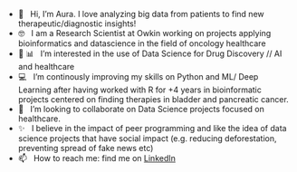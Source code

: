 - 👋  &nbsp; Hi, I’m Aura. I love analyzing big data from patients to find new therapeutic/diagnostic insights!
- 🤓  &nbsp; I am a Research Scientist at Owkin working on projects applying bioinformatics and datascience in the field of oncology healthcare 
- 💊 📊  &nbsp; I’m interested in the use of Data Science for Drug Discovery // AI and healthcare 
- 💻   &nbsp; I’m continously improving my skills on Python and ML/ Deep Learning  after having worked with R for +4 years in bioinformatic projects centered on finding therapies in bladder and pancreatic cancer.
- 💞️  &nbsp; I’m looking to collaborate on Data Science projects focused on healthcare.
- ✨  &nbsp; I believe in the impact of peer programming and like the idea of data science projects that have social impact (e.g. reducing deforestation, preventing spread of fake news etc)
- 📫  &nbsp; How to reach me: find me on [LinkedIn](https://www.linkedin.com/in/aura-moreno-vega-862b68182/)

<!--
**aimorenov/aimorenov** is a ✨ _special_ ✨ repository because its `README.md` (this file) appears on your GitHub profile.

Here are some ideas to get you started:

- 🔭 I’m currently working on ...
- 🌱 I’m currently learning ...
- 👯 I’m looking to collaborate on ...
- 🤔 I’m looking for help with ...
- 💬 Ask me about ...
- 📫 How to reach me: ...
- 😄 Pronouns: ...
- ⚡ Fun fact: ...
-->

